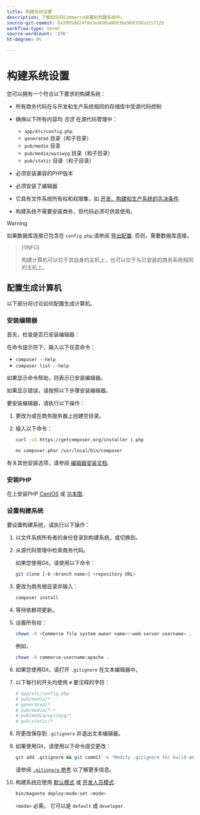 ```yaml
---
title: 构建系统设置
description: 了解如何将Commerce部署到构建系统中。
source-git-commit: 6a3995dd24f8e3e8686a8893be9693581d31712b
workflow-type: tm+mt
source-wordcount: '376'
ht-degree: 0%

---
```



# 构建系统设置

您可以拥有一个符合以下要求的构建系统：

- 所有商务代码在与开发和生产系统相同的存储库中受源代码控制
- 确保以下所有内容均 _包含_ 在源代码管理中：

   - `app/etc/config.php`
   - `generated` 目录（和子目录）
   - `pub/media` 目录
   - `pub/media/wysiwyg` 目录（和子目录）
   - `pub/static` 目录（和子目录）

- 必须安装兼容的PHP版本
- 必须安装了编辑器
- 它具有文件系统所有权和权限集，如 [开发、构建和生产系统的先决条件](../deployment/technical-details.md).
- 构建系统不需要安装商务，但代码必须可供其使用。

>[!WARNING]
>
>如果数据库连接已包含在 `config.php`;请参阅 [导出配置](../cli/export-configuration.md). 否则，需要数据库连接。

>[!INFO]
>
>构建计算机可以位于其自身的主机上，也可以位于与已安装的商务系统相同的主机上。

## 配置生成计算机

以下部分将讨论如何配置生成计算机。

### 安装编辑器

首先，检查是否已安装编辑器：

在命令提示符下，输入以下任意命令：

- `composer --help`
- `composer list --help`

如果显示命令帮助，则表示已安装编辑器。

如果显示错误，请按照以下步骤安装编辑器。

要安装编辑器，请执行以下操作：

1. 更改为或在商务服务器上创建空目录。

1. 输入以下命令：

   ```bash
   curl -sS https://getcomposer.org/installer | php
   ```

   ```bash
   mv composer.phar /usr/local/bin/composer
   ```

有关其他安装选项，请参阅 [编辑器安装文档][composer].

### 安装PHP

在上安装PHP [CentOS] 或 [乌本图].

### 设置构建系统

要设置构建系统，请执行以下操作：

1. 以文件系统所有者的身份登录到构建系统，或切换到。
1. 从源代码管理中检索商务代码。

   如果您使用Git，请使用以下命令：

   ```bash
   git clone [-b <branch name>] <repository URL>
   ```

1. 更改为商务根目录并输入：

   ```bash
   composer install
   ```

1. 等待依赖项更新。
1. 设置所有权：

   ```bash
   chown -R <Commerce file system owner name>:<web server username> .
   ```

   例如，

   ```bash
   chown -R commerce-username:apache .
   ```

1. 如果您使用Git，请打开 `.gitignore` 在文本编辑器中。
1. 以下每行的开头均使用 `#` 要注释的字符：

   ```conf
   # app/etc/config.php
   # pub/media/*
   # generated/*
   # pub/media/*.*
   # pub/media/wysiwyg/*
   # pub/static/*
   ```

1. 将更改保存到 `.gitignore` 并退出文本编辑器。
1. 如果使用Git，请使用以下命令提交更改：

   ```bash
   git add .gitignore && git commit -m "Modify .gitignore for build and production"
   ```

   请参阅 [`.gitignore` 参考](../reference/config-reference-gitignore.md) 以了解更多信息。

1. 构建系统应使用 [默认模式](../bootstrap/application-modes.md#default-mode) 或 [开发人员模式](../bootstrap/application-modes.md#developer-mode):

   ```bash
   bin/magento deploy:mode:set <mode>
   ```

   `<mode>` 必需。 它可以是 `default` 或 `developer`.

<!-- Link Definitions -->

[CentOS]: https://wiki.centos.org/HowTos/php7
[composer]: https://getcomposer.org/download/
[乌本图]: https://help.ubuntu.com/lts/serverguide/php.html

